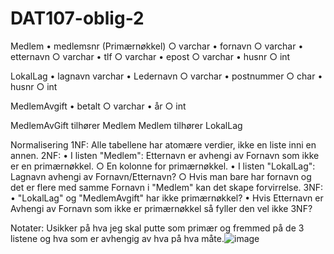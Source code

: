 # DAT107-oblig-2

Medlem
	• medlemsnr (Primærnøkkel)
		○ varchar
	• fornavn
		○ varchar
	• etternavn
		○ varchar
	• tlf
		○ varchar
	• epost
		○ varchar
	• husnr
		○ int

LokalLag
	• lagnavn
		varchar
	• Ledernavn
		○ varchar
	• postnummer
		○ char
	• husnr
		○ int

MedlemAvgift
	• betalt
		○ varchar
	• år
		○ int
	
	

MedlemAvGift tilhører Medlem
Medlem tilhører LokalLag


Normalisering
1NF: Alle tabellene har atomære verdier, ikke en liste inni en annen.
2NF: 
	• I listen "Medlem": Etternavn er avhengi av Fornavn som ikke er en primærnøkkel.
		○ En kolonne for primærnøkkel.
	• I listen "LokalLag": Lagnavn avhengi av Fornavn/Etternavn?
		○ Hvis man bare har fornavn og det er flere med samme Fornavn i "Medlem" kan det skape forvirrelse.
3NF:
	• "LokalLag" og "MedlemAvgift" har ikke primærnøkkel?
	• Hvis Etternavn er Avhengi av Fornavn som ikke er primærnøkkel så fyller den vel ikke 3NF?

Notater: Usikker på hva jeg skal putte som primær og fremmed på de 3 listene og hva som er avhengig av hva på hva måte.![image](https://github.com/user-attachments/assets/80d52684-3e0c-4170-a1c1-39debd9d9bcf)
